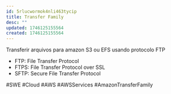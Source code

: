 ```yaml
---
id: 5rlucwormok4nli463tycip
title: Transfer Family
desc: ""
updated: 1746125155564
created: 1746125155564
---
```


Transferir arquivos para amazon S3 ou EFS usando protocolo FTP

- FTP: File Transfer Protocol
- FTPS: File Transfer Protocol over SSL
- SFTP: Secure File Transfer Protocol

#SWE #Cloud #AWS #AWSServices #AmazonTransferFamily
